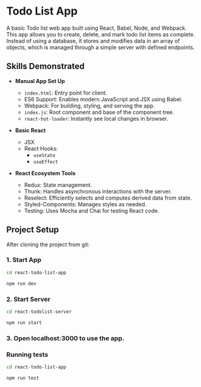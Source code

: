 # Todo List App

A basic Todo list web app built using React, Babel, Node, and Webpack. This app allows you to create, delete, and mark todo list items as complete. Instead of using a database, it stores and modifies data in an array of objects, which is managed through a simple server with defined endpoints.
## Skills Demonstrated

- **Manual App Set Up**
    - `index.html`: Entry point for client.
    - ES6 Support: Enables modern JavaScript and JSX using Babel.
    - Webpack: For building, styling, and serving the app.
    - `index.js`: Root component and base of the component tree.
    - `react-hot-loader`: Instantly see local changes in browser.

- **Basic React**
  - JSX
  - React Hooks:
    - `useState`
    - `useEffect`

- **React Ecosystem Tools**
  - Redux: State management.
  - Thunk: Handles asynchronous interactions with the server.
  - Reselect: Efficiently selects and computes derived data from state.
  - Styled-Components: Manages styles as needed.
  - Testing: Uses Mocha and Chai for testing React code.

## Project Setup

After cloning the project from git:

### 1. Start App

```sh
cd react-todo-list-app

npm run dev
```

### 2. Start Server

```sh
cd react-todolist-server

npm run start
```

### 3. Open localhost:3000 to use the app.

### Running tests

```sh
cd react-todo-list-app

npm run test
```
